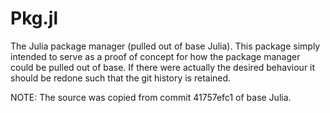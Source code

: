 # Pkg.jl
The Julia package manager (pulled out of base Julia). This package simply intended to serve as a proof of concept for how the package manager could be pulled out of base. If there were actually the desired behaviour it should be redone such that the git history is retained.

NOTE: The source was copied from commit 41757efc1 of base Julia.
